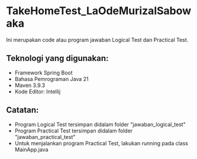 # TakeHomeTest_LaOdeMurizalSabowaka
Ini merupakan code atau program jawaban Logical Test dan Practical Test. 

## Teknologi yang digunakan:
- Framework Spring Boot
- Bahasa Pemrograman Java 21
- Maven 3.9.3
- Kode Editor: Intellij

## Catatan:
- Program Logical Test tersimpan didalam folder "jawaban_logical_test"
- Program Practical Test tersimpan didalam folder "jawaban_practical_test"
- Untuk menjalankan program Practical Test, lakukan running pada class MainApp.java
